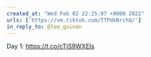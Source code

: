 ```yaml
---
created_at: "Wed Feb 02 22:25:07 +0000 2022"
urls: ['https://vm.tiktok.com/TTPdkNrchQ/']
in_reply_to: @leo_guinan
---
```


Day 1: https://t.co/cTjS9WXEIs